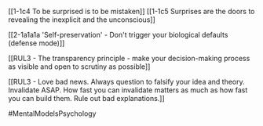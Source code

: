 [[1-1c4 To be surprised is to be mistaken]]
[[1-1c5 Surprises are the doors to revealing the inexplicit and the unconscious]]

[[2-1a1a1a 'Self-preservation' - Don't trigger your biological defaults (defense mode)]]

[[RUL3 - The transparency principle - make your decision-making process as visible and open to scrutiny as possible]]

[[RUL3 - Love bad news. Always question to falsify your idea and theory. Invalidate ASAP. How fast you can invalidate matters as much as how fast you can build them. Rule out bad explanations.]]

#MentalModelsPsychology 